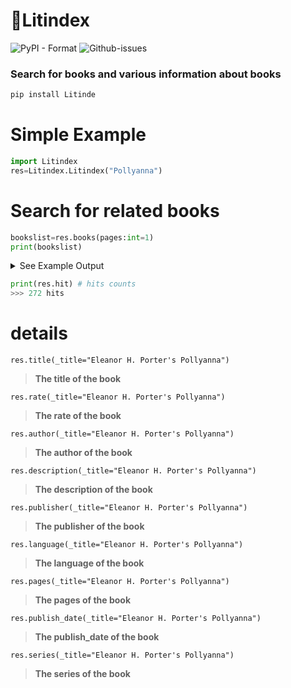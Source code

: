 # 📘Litindex
![PyPI - Format](https://img.shields.io/pypi/format/Litindex?style=for-the-badge)
![Github-issues](https://img.shields.io/github/issues/cjenf/Litindex.svg?style=for-the-badge)

### Search for books and various information about books
```py
pip install Litinde
```
# Simple Example
```py
import Litindex
res=Litindex.Litindex("Pollyanna")
```
# Search for related books
```py
bookslist=res.books(pages:int=1)
print(bookslist)
```
<details>
    <summary>See Example Output</summary>
    
```
[{'Pollyanna': 'https://openlibrary.org/works/OL2775807W?edition=key%3A/books/OL25265941M'}, {'Pollyanna': 'https://openlibrary.org/works/OL20789612W?edition=key%3A/books/OL29338558M'}, {'Study Guide: Pollyanna by Eleanor Hodgman': 'https://openlibrary.org/works/OL21868175W?edition=key%3A/books/OL38440931M'}, {'Pollyanna Grows Up': 'https://openlibrary.org/works/OL2775806W?edition=key%3A/books/OL37044774M'}, {'Pollyanna': 'https://openlibrary.org/works/OL17201497W?edition=key%3A/books/OL8133619M'}, {'Pollyanna': 'https://openlibrary.org/works/OL21617278W?edition=key%3A/books/OL51814456M'}, {'Pollyanna: Revised Edition': 'https://openlibrary.org/works/OL27106294W?edition=key%3A/books/OL39420010M'}, {'Pollyanna': 'https://openlibrary.org/works/OL36876696W?edition=key%3A/books/OL52170971M'}, {'Pollyanna': 'https://openlibrary.org/works/OL26293438W?edition=key%3A/books/OL36606576M'}, {'Pollyanna': 'https://openlibrary.org/works/OL31489360W?edition=key%3A/books/OL48234742M'}, {'Pollyanna': 'https://openlibrary.org/works/OL29551158W?edition=key%3A/books/OL46167182M'}, {"Pollyanna's jewels.": 'https://openlibrary.org/works/OL8645802W?edition=key%3A/books/OL13818142M'}, {'Pollyanna': 'https://openlibrary.org/works/OL20201422W?edition=key%3A/books/OL27555061M'}, {"Pollyanna's Western adventure.": 'https://openlibrary.org/works/OL8645806W?edition=key%3A/books/OL13789724M'}, {'Pollyanna: Large Print': 'https://openlibrary.org/works/OL29217912W?edition=key%3A/books/OL40188433M'}, {'Pollyanna & Pollyanna Grows Up': 'https://openlibrary.org/works/OL3069980W?edition=key%3A/books/OL11756048M'}, {'Pollyanna: Simplified Characters': 'https://openlibrary.org/works/OL37252084W?edition=key%3A/books/OL50214931M'}, {'Pollyanna: Audio CD': 'https://openlibrary.org/works/OL24228998W?edition=key%3A/books/OL32029176M'}, {'... Pollyanna in Hollywood': 'https://openlibrary.org/works/OL7641377W?edition=key%3A/books/OL6768688M'}, {"Eleanor H. Porter's Pollyanna": 'https://openlibrary.org/works/OL16053502W?edition=key%3A/books/OL24953431M'}]
[{'Pollyanna': 'https://openlibrary.org/works/OL2775807W?edition=key%3A/books/OL25265941M'}, {'Pollyanna': 'https://openlibrary.org/works/OL20789612W?edition=key%3A/books/OL29338558M'}, {'Study Guide: Pollyanna by Eleanor Hodgman': 'https://openlibrary.org/works/OL21868175W?edition=key%3A/books/OL38440931M'}, {'Pollyanna Grows Up': 'https://openlibrary.org/works/OL2775806W?edition=key%3A/books/OL37044774M'}, {'Pollyanna': 'https://openlibrary.org/works/OL17201497W?edition=key%3A/books/OL8133619M'}, {'Pollyanna': 'https://openlibrary.org/works/OL21617278W?edition=key%3A/books/OL51814456M'}, {'Pollyanna: Revised Edition': 'https://openlibrary.org/works/OL27106294W?edition=key%3A/books/OL39420010M'}, {'Pollyanna': 'https://openlibrary.org/works/OL36876696W?edition=key%3A/books/OL52170971M'}, {'Pollyanna': 'https://openlibrary.org/works/OL26293438W?edition=key%3A/books/OL36606576M'}, {'Pollyanna': 'https://openlibrary.org/works/OL31489360W?edition=key%3A/books/OL48234742M'}, {'Pollyanna': 'https://openlibrary.org/works/OL29551158W?edition=key%3A/books/OL46167182M'}, {"Pollyanna's jewels.": 'https://openlibrary.org/works/OL8645802W?edition=key%3A/books/OL13818142M'}, {'Pollyanna': 'https://openlibrary.org/works/OL20201422W?edition=key%3A/books/OL27555061M'}, {"Pollyanna's Western adventure.": 'https://openlibrary.org/works/OL8645806W?edition=key%3A/books/OL13789724M'}, {'Pollyanna: Large Print': 'https://openlibrary.org/works/OL29217912W?edition=key%3A/books/OL40188433M'}, {'Pollyanna & Pollyanna Grows Up': 'https://openlibrary.org/works/OL3069980W?edition=key%3A/books/OL11756048M'}, {'Pollyanna: Simplified Characters': 'https://openlibrary.org/works/OL37252084W?edition=key%3A/books/OL50214931M'}, {'Pollyanna: Audio CD': 'https://openlibrary.org/works/OL24228998W?edition=key%3A/books/OL32029176M'}, {'... Pollyanna in Hollywood': 'https://openlibrary.org/works/OL7641377W?edition=key%3A/books/OL6768688M'}, {"Eleanor H. Porter's Pollyanna": 'https://openlibrary.org/works/OL16053502W?edition=key%3A/books/OL24953431M'}]
```
</details>

```py
print(res.hit) # hits counts
>>> 272 hits
```

# details
```res.title(_title="Eleanor H. Porter's Pollyanna")```
> **The title of the book**

```res.rate(_title="Eleanor H. Porter's Pollyanna")```
> **The rate of the book**

```res.author(_title="Eleanor H. Porter's Pollyanna")```
> **The author of the book**

```res.description(_title="Eleanor H. Porter's Pollyanna")```
> **The description of the book**

```res.publisher(_title="Eleanor H. Porter's Pollyanna")```
> **The publisher of the book**

```res.language(_title="Eleanor H. Porter's Pollyanna")```
> **The language of the book**

```res.pages(_title="Eleanor H. Porter's Pollyanna")```
> **The pages of the book**

```res.publish_date(_title="Eleanor H. Porter's Pollyanna")```
> **The publish_date of the book**

```res.series(_title="Eleanor H. Porter's Pollyanna")```
> **The series of the book**
